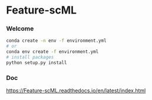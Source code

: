 # Feature-scML
### Welcome
 ```bash
conda create -n env -f environment.yml
# or
conda env create -f environment.yml
# install packages
python setup.py install
```

### Doc
https://Feature-scML.readthedocs.io/en/latest/index.html
